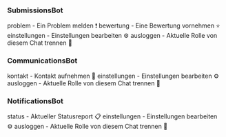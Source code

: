### SubmissionsBot
problem - Ein Problem melden ❗
bewertung - Eine Bewertung vornehmen ⭐
einstellungen - Einstellungen bearbeiten ⚙️
ausloggen - Aktuelle Rolle von diesem Chat trennen 💨

### CommunicationsBot
kontakt - Kontakt aufnehmen 💬
einstellungen - Einstellungen bearbeiten ⚙️
ausloggen - Aktuelle Rolle von diesem Chat trennen 💨

### NotificationsBot
status - Aktueller Statusreport 📋
einstellungen - Einstellungen bearbeiten ⚙️
ausloggen - Aktuelle Rolle von diesem Chat trennen 💨

